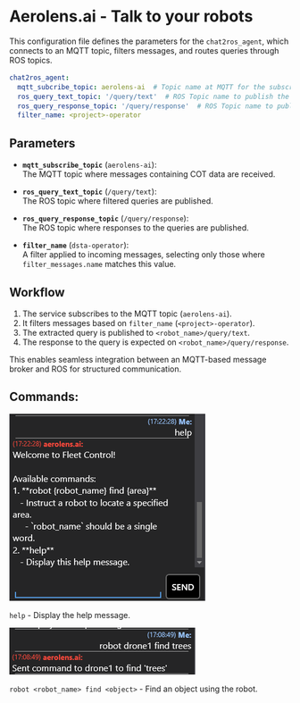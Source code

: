 # Aerolens.ai - Talk to your robots

This configuration file defines the parameters for the `chat2ros_agent`, which connects to an MQTT topic, filters messages, and routes queries through ROS topics.
```yaml
chat2ros_agent:
  mqtt_subcribe_topic: aerolens-ai  # Topic name at MQTT for the subscriber service that sends COT messages subscribed from the TAK server.
  ros_query_text_topic: '/query/text'  # ROS Topic name to publish the chat queries.
  ros_query_response_topic: '/query/response'  # ROS Topic name to publish the chat responses.
  filter_name: <project>-operator
```


## Parameters

- **`mqtt_subscribe_topic`** (`aerolens-ai`):  
  The MQTT topic where messages containing COT data are received.

- **`ros_query_text_topic`** (`/query/text`):  
  The ROS topic where filtered queries are published.

- **`ros_query_response_topic`** (`/query/response`):  
  The ROS topic where responses to the queries are published.

- **`filter_name`** (`dsta-operator`):  
  A filter applied to incoming messages, selecting only those where `filter_messages.name` matches this value.

## Workflow

1. The service subscribes to the MQTT topic (`aerolens-ai`).
2. It filters messages based on `filter_name` (`<project>-operator`).
3. The extracted query is published to `<robot_name>/query/text`.
4. The response to the query is expected on `<robot_name>/query/response`.

This enables seamless integration between an MQTT-based message broker and ROS for structured communication.

## Commands:

![Command Center](../asset/aerolens.ai/help.png)

`help` - Display the help message.

![Command Center](../asset/aerolens.ai/find.png)

`robot <robot_name> find <object>` - Find an object using the robot.